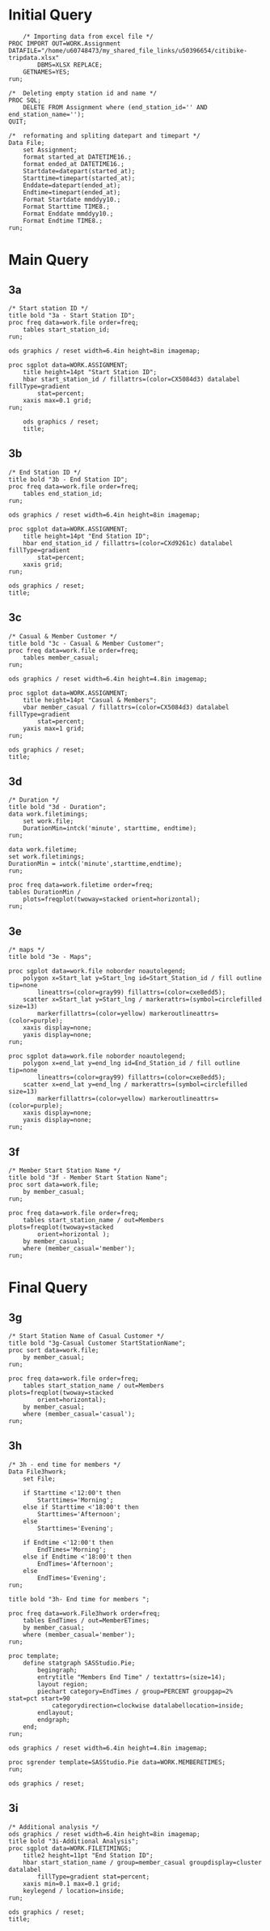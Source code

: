 # Initial Query

        /* Importing data from excel file */
    PROC IMPORT OUT=WORK.Assignment DATAFILE="/home/u60748473/my_shared_file_links/u50396654/citibike-tripdata.xlsx" 
            DBMS=XLSX REPLACE;
        GETNAMES=YES;
    run;

    /*  Deleting empty station id and name */
    PROC SQL;
        DELETE FROM Assignment where (end_station_id='' AND end_station_name='');
    QUIT;

    /*  reformating and spliting datepart and timepart */
    Data File;
        set Assignment;
        format started_at DATETIME16.;
        format ended_at DATETIME16.;
        Startdate=datepart(started_at);
        Starttime=timepart(started_at);
        Enddate=datepart(ended_at);
        Endtime=timepart(ended_at);
        Format Startdate mmddyy10.;
        Format Starttime TIME8.;
        Format Enddate mmddyy10.;
        Format Endtime TIME8.;
    run;

# Main Query

## 3a

    /* Start station ID */
    title bold "3a - Start Station ID";
    proc freq data=work.file order=freq;
        tables start_station_id;
    run;

    ods graphics / reset width=6.4in height=8in imagemap;

    proc sgplot data=WORK.ASSIGNMENT;
        title height=14pt "Start Station ID";
        hbar start_station_id / fillattrs=(color=CX5084d3) datalabel fillType=gradient 
            stat=percent;
        xaxis max=0.1 grid;
    run;

        ods graphics / reset;
        title;
## 3b
    /* End Station ID */
    title bold "3b - End Station ID";
    proc freq data=work.file order=freq;
        tables end_station_id;
    run;

    ods graphics / reset width=6.4in height=8in imagemap;

    proc sgplot data=WORK.ASSIGNMENT;
        title height=14pt "End Station ID";
        hbar end_station_id / fillattrs=(color=CXd9261c) datalabel fillType=gradient 
            stat=percent;
        xaxis grid;
    run;

    ods graphics / reset;
    title;
## 3c
    /* Casual & Member Customer */
    title bold "3c - Casual & Member Customer";
    proc freq data=work.file order=freq;
        tables member_casual;
    run;

    ods graphics / reset width=6.4in height=4.8in imagemap;

    proc sgplot data=WORK.ASSIGNMENT;
        title height=14pt "Casual & Members";
        vbar member_casual / fillattrs=(color=CX5084d3) datalabel fillType=gradient 
            stat=percent;
        yaxis max=1 grid;
    run;

    ods graphics / reset;
    title;
## 3d
    /* Duration */
    title bold "3d - Duration";
    data work.filetimings;
        set work.file;
        DurationMin=intck('minute', starttime, endtime);
    run;

    data work.filetime; 
    set work.filetimings; 
    DurationMin = intck('minute',starttime,endtime); 
    run;

    proc freq data=work.filetime order=freq;
    tables DurationMin / 
        plots=freqplot(twoway=stacked orient=horizontal);
    run;


## 3e
    /* maps */
    title bold "3e - Maps";

    proc sgplot data=work.file noborder noautolegend;
        polygon x=Start_lat y=Start_lng id=Start_Station_id / fill outline tip=none 
            lineattrs=(color=gray99) fillattrs=(color=cxe8edd5);
        scatter x=Start_lat y=Start_lng / markerattrs=(symbol=circlefilled size=13) 
            markerfillattrs=(color=yellow) markeroutlineattrs=(color=purple);
        xaxis display=none;
        yaxis display=none;
    run;

    proc sgplot data=work.file noborder noautolegend;
        polygon x=end_lat y=end_lng id=End_Station_id / fill outline tip=none 
            lineattrs=(color=gray99) fillattrs=(color=cxe8edd5);
        scatter x=end_lat y=end_lng / markerattrs=(symbol=circlefilled size=13) 
            markerfillattrs=(color=yellow) markeroutlineattrs=(color=purple);
        xaxis display=none;
        yaxis display=none;
    run;

## 3f
    /* Member Start Station Name */
    title bold "3f - Member Start Station Name";
    proc sort data=work.file;
        by member_casual;
    run;

    proc freq data=work.file order=freq;
        tables start_station_name / out=Members plots=freqplot(twoway=stacked 
            orient=horizontal );
        by member_casual;
        where (member_casual='member');
    run;



# Final Query


## 3g
    /* Start Station Name of Casual Customer */
    title bold "3g-Casual Customer StartStationName";
    proc sort data=work.file;
        by member_casual;
    run;

    proc freq data=work.file order=freq;
        tables start_station_name / out=Members plots=freqplot(twoway=stacked 
            orient=horizontal);
        by member_casual;
        where (member_casual='casual');
    run;
## 3h
    /* 3h - end time for members */
    Data File3hwork;
        set File;

        if Starttime <'12:00't then
            Starttimes='Morning';
        else if Starttime <'18:00't then
            Starttimes='Afternoon';
        else
            Starttimes='Evening';

        if Endtime <'12:00't then
            EndTimes='Morning';
        else if Endtime <'18:00't then
            EndTimes='Afternoon';
        else
            EndTimes='Evening';
    run;

    title bold "3h- End time for members ";

    proc freq data=work.File3hwork order=freq;
        tables EndTimes / out=MemberETimes;
        by member_casual;
        where (member_casual='member');
    run;

    proc template;
        define statgraph SASStudio.Pie;
            begingraph;
            entrytitle "Members End Time" / textattrs=(size=14);
            layout region;
            piechart category=EndTimes / group=PERCENT groupgap=2% stat=pct start=90 
                categorydirection=clockwise datalabellocation=inside;
            endlayout;
            endgraph;
        end;
    run;

    ods graphics / reset width=6.4in height=4.8in imagemap;

    proc sgrender template=SASStudio.Pie data=WORK.MEMBERETIMES;
    run;

    ods graphics / reset;

## 3i
    /* Additional analysis */
    ods graphics / reset width=6.4in height=8in imagemap;
    title bold "3i-Additional Analysis";
    proc sgplot data=WORK.FILETIMINGS;
        title2 height=11pt "End Station ID";
        hbar start_station_name / group=member_casual groupdisplay=cluster datalabel 
            fillType=gradient stat=percent;
        xaxis min=0.1 max=0.1 grid;
        keylegend / location=inside;
    run;

    ods graphics / reset;
    title;



